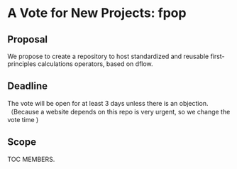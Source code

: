 # A Vote for New Projects: fpop

## Proposal


We propose to create a repository to host standardized and reusable first-principles calculations operators, based on dflow.


## Deadline

The vote will be open for at least 3 days unless there is an objection.（Because a website depends on this repo is very urgent, so we change the vote time )

## Scope

TOC MEMBERS.

